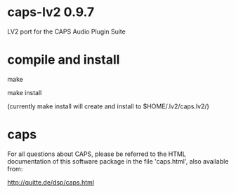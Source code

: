 caps-lv2 0.9.7
==============

LV2 port for the CAPS Audio Plugin Suite

compile and install
===================

make

make install

(currently make install will create and install to $HOME/.lv2/caps.lv2/)

caps
====

For all questions about CAPS, please be referred to the HTML documentation of this software package in the file 'caps.html', also available from:
 
http://quitte.de/dsp/caps.html

